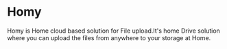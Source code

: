 # Homy
Homy is Home cloud based solution for File upload.It's home Drive solution where you can upload the files from anywhere to your storage at Home.
